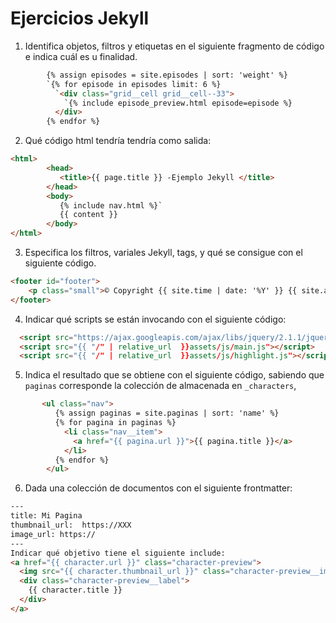 # Ejercicios Jekyll

1. Identifica objetos, filtros y etiquetas en el siguiente fragmento de código e indica cuál es u finalidad.  
```html
        {% assign episodes = site.episodes | sort: 'weight' %}  
        `{% for episode in episodes limit: 6 %}  
          `<div class="grid__cell grid__cell--33">
            `{% include episode_preview.html episode=episode %}
          </div>
        {% endfor %}
```
2. Qué código html tendría tendría como salida:
```html
<html>   
        <head>  
           <title>{{ page.title }} -Ejemplo Jekyll </title>
        </head>
        <body>  
           {% include nav.html %}` 
           {{ content }}
        </body>  
</html> 
```
3. Especifica los filtros, variales Jekyll, tags, y qué se consigue con el siguiente código.
```html
<footer id="footer">
    <p class="small">© Copyright {{ site.time | date: '%Y' }} {{ site.author }}</p>
</footer>
```
4. Indicar qué scripts se están invocando con el siguiente código:
```html
  <script src="https://ajax.googleapis.com/ajax/libs/jquery/2.1.1/jquery.min.js"></script>
  <script src="{{ "/" | relative_url  }}assets/js/main.js"></script>
  <script src="{{ "/" | relative_url  }}assets/js/highlight.js"></script>
```
5.  Indica el resultado que se obtiene con el siguiente código, sabiendo que `paginas` corresponde la colección de almacenada en `_characters`, 
```html 
       <ul class="nav">
          {% assign paginas = site.paginas | sort: 'name' %}
          {% for pagina in paginas %}
            <li class="nav__item">
              <a href="{{ pagina.url }}">{{ pagina.title }}</a>
            </li>
          {% endfor %}
        </ul>
```

6. Dada una colección de documentos con el siguiente frontmatter:
```html 
---
title: Mi Pagina
thumbnail_url:  https://XXX
image_url: https://
---
Indicar qué objetivo tiene el siguiente include:
<a href="{{ character.url }}" class="character-preview">
  <img src="{{ character.thumbnail_url }}" class="character-preview__image" />
  <div class="character-preview__label">
    {{ character.title }}
  </div>
</a>
```
